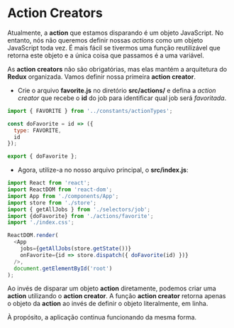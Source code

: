 # Action Creators

Atualmente, a **action** que estamos disparando é um objeto JavaScript. No entanto, nós não queremos definir nossas _actions_ como um objeto JavaScript toda vez. É mais fácil se tivermos uma função reutilizável que retorna este objeto e a única coisa que passamos é a uma variável.

As **action creators** não são obrigatórias, mas elas mantém a arquitetura do **Redux** organizada. Vamos definir nossa primeira **action creator**.

- Crie o arquivo **favorite.js** no diretório **src/actions/** e defina a _action creator_ que recebe o **id** do job para identificar qual job será _favoritada_.

```javascript
import { FAVORITE } from '../constants/actionTypes';

const doFavorite = id => ({
  type: FAVORITE,
  id
});

export { doFavorite };
```

- Agora, utilize-a no nosso arquivo principal, o **src/index.js**:

```javascript
import React from 'react';
import ReactDOM from 'react-dom';
import App from './components/App';
import store from './store';
import { getAllJobs } from './selectors/job';
import {doFavorite} from './actions/favorite';
import './index.css';

ReactDOM.render(
  <App
    jobs={getAllJobs(store.getState())}
    onFavorite={id => store.dispatch({ doFavorite(id) })}
  />,
  document.getElementById('root')
);
```

Ao invés de disparar um objeto **action** diretamente, podemos criar uma **action** utilizando o **action creator**.
A função **action creator** retorna apenas o objeto da **action** ao invés de definir o objeto literalmente, em linha.

À propósito, a aplicação continua funcionando da mesma forma.
